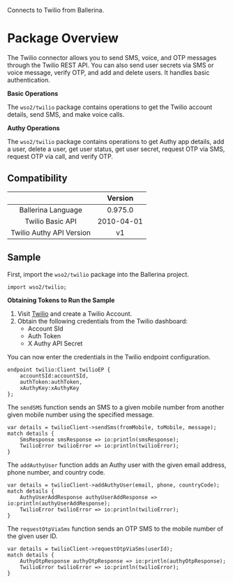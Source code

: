 Connects to Twilio from Ballerina. 

# Package Overview

The Twilio connector allows you to send SMS, voice, and OTP messages through the Twilio REST API. You can also send
user secrets via SMS or voice message, verify OTP, and add and delete users. It handles basic authentication.

**Basic Operations**

The `wso2/twilio` package contains operations to get the Twilio account details, send SMS, and make voice calls.

**Authy Operations**

The `wso2/twilio` package contains operations to get Authy app details, add a user, delete a user, get user status, get 
user secret, request OTP via SMS, request OTP via call, and verify OTP.

## Compatibility
|                          |    Version     |
|:------------------------:|:--------------:|
| Ballerina Language       | 0.975.0        |
| Twilio Basic API         | 2010-04-01     |
| Twilio Authy API Version | v1             |

## Sample
First, import the `wso2/twilio` package into the Ballerina project.
```ballerina
import wso2/twilio;
```

**Obtaining Tokens to Run the Sample**

1. Visit [Twilio](https://www.twilio.com/) and create a Twilio Account.
2. Obtain the following credentials from the Twilio dashboard:
    * Account SId
    * Auth Token
    * X Authy API Secret

You can now enter the credentials in the Twilio endpoint configuration.
```ballerina
endpoint twilio:Client twilioEP {
    accountSId:accountSId,
    authToken:authToken,
    xAuthyKey:xAuthyKey
};
```
The `sendSMS` function sends an SMS to a given mobile number from another given mobile number using the specified message.
```ballerina
var details = twilioClient->sendSms(fromMobile, toMobile, message);
match details {
    SmsResponse smsResponse => io:println(smsResponse);
    TwilioError twilioError => io:println(twilioError);
}
```
The `addAuthyUser` function adds an Authy user with the given email address, phone number, and country code.
```ballerina
var details = twilioClient->addAuthyUser(email, phone, countryCode);
match details {
    AuthyUserAddResponse authyUserAddResponse => io:println(authyUserAddResponse);
    TwilioError twilioError => io:println(twilioError);
}
```
The `requestOtpViaSms` function sends an OTP SMS to the mobile number of the given user ID.
```ballerina
var details = twilioClient->requestOtpViaSms(userId);
match details {
    AuthyOtpResponse authyOtpResponse => io:println(authyOtpResponse);
    TwilioError twilioError => io:println(twilioError);
}
```